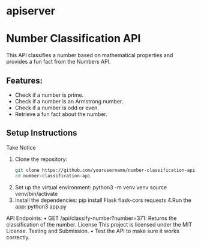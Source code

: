 # apiserver
# Number Classification API

This API classifies a number based on mathematical properties and provides a fun fact from the Numbers API.

## Features:
- Check if a number is prime.
- Check if a number is an Armstrong number.
- Check if a number is odd or even.
- Retrieve a fun fact about the number.

## Setup Instructions

Take Notice

1. Clone the repository:
   ```bash
   git clone https://github.com/yourusername/number-classification-api.git
   cd number-classification-api
2. Set up the virtual environment:
python3 -m venv venv
source venv/bin/activate
3. Install the dependencies:
pip install Flask flask-cors requests
4.Run the app:
python3 app.py

API Endpoints:
    • GET /api/classify-number?number=371: Returns the classification of the number.
License
This project is licensed under the MIT License.
 Testing and Submission.
    • Test the API to make sure it works correctly.
      
